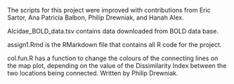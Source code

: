 The scripts for this project were improved with contributions from Eric Sartor, Ana Patricia Balbon, Philip Drewniak, and Hanah Alex. 

Alcidae_BOLD_data.tsv contains data downloaded from BOLD data base.

assign1.Rmd is the RMarkdown file that contains all R code for the project.

col.fun.R has a function to change the colours of the connecting lines on the map plot, depending on the value of the Dissimilarity Index between the two locations being connected. Written by Philip Drewniak. 

